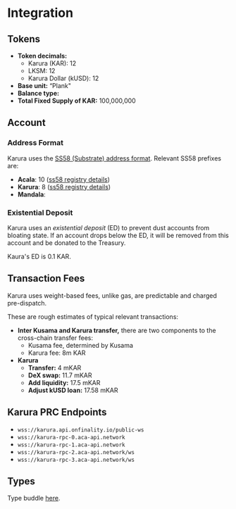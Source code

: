 # Integration

## Tokens

* **Token decimals:**
  * Karura \(KAR\): 12
  * LKSM: 12
  * Karura Dollar \(kUSD\): 12
* **Base unit:** “Plank"
* **Balance type:**
* **Total Fixed Supply of KAR:** 100,000,000

## Account

### Address Format

Karura uses the [SS58 \(Substrate\) address format](https://github.com/paritytech/substrate/wiki/External-Address-Format-%28SS58%29). Relevant SS58 prefixes are:

* **Acala**: 10 \([ss58 registry details](https://github.com/paritytech/substrate/blob/df4a58833a650cf37fc97764bf6c9314435e3cb2/ss58-registry.json#L103-L111)\)
* **Karura**: 8 \([ss58 registry details](https://github.com/paritytech/substrate/blob/df4a58833a650cf37fc97764bf6c9314435e3cb2/ss58-registry.json#L85-L92)\)
* **Mandala**: 

### Existential Deposit

Karura uses an _existential deposit_ \(ED\) to prevent dust accounts from bloating state. If an account drops below the ED, it will be removed from this account and be donated to the Treasury. 

Kaura's ED is 0.1 KAR.

## Transaction Fees

Karura uses weight-based fees, unlike gas, are predictable and charged pre-dispatch. 

These are rough estimates of typical relevant transactions:

* **Inter Kusama and Karura transfer,** there are two components to the cross-chain transfer fees:
  * Kusama fee, determined by Kusama
  * Karura fee: 8m KAR
* **Karura** 
  * **Transfer:** 4 mKAR
  * **DeX swap:** 11.7 mKAR
  * **Add liquidity:** 17.5 mKAR
  * **Adjust kUSD loan:** 17.58 mKAR

## Karura PRC Endpoints

* `wss://karura.api.onfinality.io/public-ws`
* `wss://karura-rpc-0.aca-api.network`
* `wss://karura-rpc-1.aca-api.network`
* `wss://karura-rpc-2.aca-api.network/ws`
* `wss://karura-rpc-3.aca-api.network/ws`

## Types

Type buddle [here](https://unpkg.com/browse/@acala-network/type-definitions@0.7.4-19/json/typesBundle.json).

